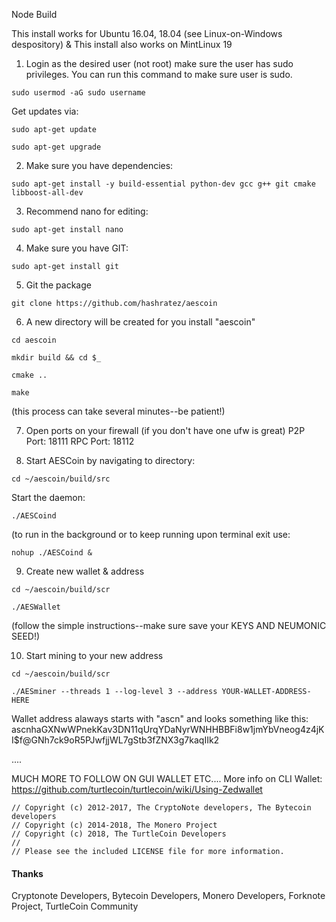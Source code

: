 Node Build

This install works for Ubuntu 16.04, 18.04 (see Linux-on-Windows despository) & This install also works on MintLinux 19  

1. Login as the desired user (not root) make sure the user has sudo privileges.  You can run this command to make sure user is sudo.
```
sudo usermod -aG sudo username
```
Get updates via:
```
sudo apt-get update
```
```
sudo apt-get upgrade
```
2. Make sure you have dependencies:
```
sudo apt-get install -y build-essential python-dev gcc g++ git cmake libboost-all-dev
```

3. Recommend nano for editing: 
```
sudo apt-get install nano
```
4. Make sure you have GIT: 
```
sudo apt-get install git
```
5. Git the package
```
git clone https://github.com/hashratez/aescoin
```
6. A new directory will be created for you install "aescoin"
```
cd aescoin
```
```
mkdir build && cd $_
```
```
cmake ..
```
```
make 
```
(this process can take several minutes--be patient!)

7.  Open ports on your firewall (if you don't have one ufw is great)
P2P Port: 18111
RPC Port: 18112

8. Start AESCoin by navigating to directory:
```
cd ~/aescoin/build/src
```
Start the daemon:
``` 
./AESCoind
```
(to run in the background or to keep running upon terminal exit use: 
```
nohup ./AESCoind &
```

9. Create new wallet & address
```
cd ~/aescoin/build/scr
```
```
./AESWallet
```
(follow the simple instructions--make sure save your KEYS AND NEUMONIC SEED!)

10. Start mining to your new address
```
cd ~/aescoin/build/scr
```
```
./AESminer --threads 1 --log-level 3 --address YOUR-WALLET-ADDRESS-HERE
```
Wallet address alaways starts with "ascn" and looks something like this:
ascnhaGXNwWPnekKav3DN11qUrqYDaNyrWNHHBBFi8w1jmYbVneog4z4jKI$f@GNh7ck9oR5PJwfjjWL7gStb3fZNX3g7kaqIIk2


....

MUCH MORE TO FOLLOW ON GUI WALLET ETC....
More info on CLI Wallet:
https://github.com/turtlecoin/turtlecoin/wiki/Using-Zedwallet


```
// Copyright (c) 2012-2017, The CryptoNote developers, The Bytecoin developers
// Copyright (c) 2014-2018, The Monero Project
// Copyright (c) 2018, The TurtleCoin Developers
// 
// Please see the included LICENSE file for more information.
```

#### Thanks
Cryptonote Developers, Bytecoin Developers, Monero Developers, Forknote Project, TurtleCoin Community
```
